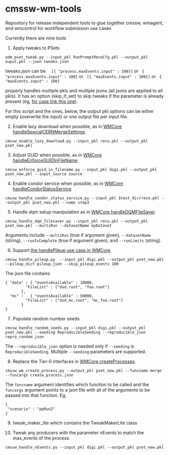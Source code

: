 # cmssw-wm-tools
Repository for release independent tools to glue together cmssw, wmagent, and wmcontrol for workflow submission use cases

Currently there are nine tools

1. Apply tweaks to PSets
```
edm_pset_tweak.py --input_pkl RunPromptRecoCfg.pkl --output_pkl ouput.pkl --json tweaks.json
```

tweaks.json can be
```  [{ "process.maxEvents.input" : 100}]```
or
``` { "process.maxEvents.input" : 100}```
or
``` [{ "maxEvents.input" : 100}]```
or
``` { "maxEvents.input" : 100}```
 
 properly handles multiple pkls and mulitple jsons (all jsons are applied to all pkls). It has an option (skip_if_set) to skip tweaks if the parameter is already present (eg, [for case link this one](https://github.com/dmwm/WMCore/blob/master/src/python/WMCore/WMRuntime/Scripts/SetupCMSSWPset.py#L59-L68)).  
 
For this script and the ones, below, the output pkl options can be either empty (overwrite the input) or one output file per input file.
 
2. Enable lazy download when possible, as in [WMCore handleSpecialCERNMergeSettings](https://github.com/dmwm/WMCore/blob/master/src/python/WMCore/WMRuntime/Scripts/SetupCMSSWPset.py#L613-L629).
```
cmssw_enable_lazy_download.py --input_pkl reco.pkl --output_pkl pset_new.pkl 
```

3. Adjust GUID when possible, as in [WMCore handleEnforceGUIDInFileName](https://github.com/dmwm/WMCore/blob/master/src/python/WMCore/WMRuntime/Scripts/SetupCMSSWPset.py#L644-L684).
```
cmssw_enforce_guid_in_filename.py --input_pkl digi.pkl --output_pkl pset_new.pkl --input_source source
```

4. Enable condor service when possible, as in [WMCore handleCondorStatusService](https://github.com/dmwm/WMCore/blob/master/src/python/WMCore/WMRuntime/Scripts/SetupCMSSWPset.py#L631-L642)
```
cmssw_handle_condor_status_service.py --input_pkl $test_dir/reco.pkl --output_pkl pset_new.pkl --name step3
```

5. Handle dqm setup manipulation as in [WMCore handleDQMFileSaver](https://github.com/dmwm/WMCore/blob/master/src/python/WMCore/WMRuntime/Scripts/SetupCMSSWPset.py#L532-L562).
```
cmssw_handle_dqm_filesaver.py --input_pkl reco.pkl --output_pkl pset_new.pkl --multiRun --datasetName myDataset
```

Arguments include ```--multiRun``` (true if argument given), ```--datasetName``` (string), ```--runIsComplete``` (true if argument given), and ```--runLimits``` (string).

6. Support [the handlePileup use case in WMCore](https://github.com/dmwm/WMCore/blob/master/src/python/WMCore/WMRuntime/Scripts/SetupCMSSWPset.py#L376-L493).
```
cmssw_handle_pileup.py  --input_pkl digi.pkl --output_pkl pset_new.pkl --pileup_dict pileup.json --skip_pileup_events 100
```

The json file contains 
```
{ "data" : { "eventsAvailable" : 10000,
	     "FileList" : ["dud.root", "foo.root"]
	   },
  "mc" :   { "eventsAvailable" : 50000,
	     "FileList" : ["dud_mc.root", "mc_foo.root"]
	   }
}
```

7. Populate random number seeds
```
cmssw_handle_random_seeds.py --input_pkl digi.pkl --output_pkl pset_new.pkl --seeding ReproducibleSeeding --reproducible_json repro_random.json
```

The ```--reproducible_json``` option is needed only if ```--seeding``` is ```ReproducibleSeeding```. Multiple ```--seeding``` parameters are supported.

8. Replace the Tier-0 interfaces in [WMCore createProcesses](https://github.com/dmwm/WMCore/blob/master/src/python/WMCore/WMRuntime/Scripts/SetupCMSSWPset.py#L192-L237).
```
cmssw_wm_create_process.py --output_pkl pset_new.pkl --funcname merge --funcargs create_process.json
```

The ```funcname``` argument identifies which function to be called and the ```funcargs``` argument points to a json file with all of the arguments to be passed into that function. Eg,
```
{
 "scenario" : "ppRun2"
}
```

9. tweak_maker_lite which contains the TweakMakerLite class

10. Tweak any producers with the parameter nEvents to match the max_events of the process.
```
cmssw_handle_nEvents.py --input_pkl digi.pkl --output_pkl pset_new.pkl 
```
